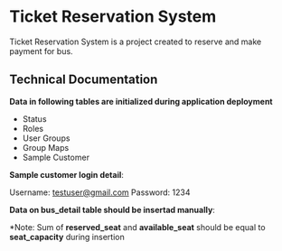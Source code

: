 
# Ticket Reservation System

Ticket Reservation System is a project created to reserve and make payment for bus.

## Technical Documentation

**Data in following tables are initialized during application deployment**

- Status
- Roles
- User Groups
- Group Maps
- Sample Customer

**Sample customer login detail**:

Username: testuser@gmail.com
Password: 1234

**Data on bus_detail table should be insertad manually**:

*Note: Sum of **reserved_seat** and **available_seat** should be equal to **seat_capacity** during insertion
